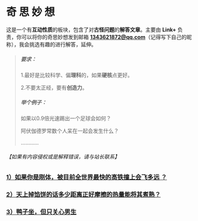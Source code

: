 # 奇 思 妙 想

这是一个有**互动性质**的板块，包含了对**古怪问题**的**解答文章**。主要由 **Link+** 负责，你可以将你的奇思妙想发到邮箱 **1343621872@qq.com**（记得写下自己的昵称），我会挑选有趣的进行解答，延伸。

> ##### 要求：
>
> 1.最好是比较科学、偏**理科**的，如果**硬核**点更好。
>
> 2.不要太正经，要有**创造力**。
>
> ##### 举个例子：
>
> 如果以0.9倍光速踢出一个足球会如何？
>
> 阿伏伽德罗常数个人呆在一起会发生什么？
>
> ............
>

###### 【如果有内容侵权或是解释错误，请与站长联系】



### [1）如果你是刚体，被目前全世界最快的高铁撞上会飞多远 ？](/fancy/20220306.html)

### [2）天上掉馅饼的话多少距离正好摩擦的热量能将其煮熟？](/fancy/20220307.html)

### [3）鸭子坐，但只关心男生](/fancy/20220413.html)
